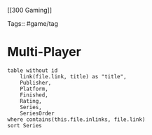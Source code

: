 [[300 Gaming]]

Tags:: #game/tag

# Multi-Player
```dataview
table without id
    link(file.link, title) as "title",
    Publisher,
	Platform,
	Finished,
	Rating,
	Series,
	SeriesOrder
where contains(this.file.inlinks, file.link)
sort Series
```